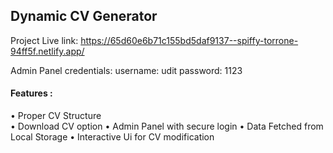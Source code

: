 ## Dynamic CV Generator

Project Live link:
https://65d60e6b71c155bd5daf9137--spiffy-torrone-94ff5f.netlify.app/

Admin Panel credentials:
username: udit
password: 1123

#### Features :
• Proper CV Structure <br>
• Download CV option
• Admin Panel with secure login
• Data Fetched from Local Storage
• Interactive Ui for CV modification

